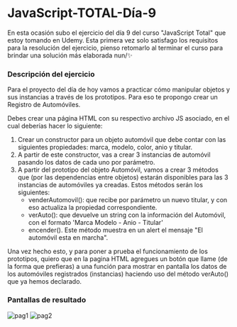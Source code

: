 # JavaScript-TOTAL-Día-9
En esta ocasión subo el ejercicio del día 9 del curso "JavaScript Total" que estoy tomando en Udemy. 
Esta primera vez solo satisfago los requisitos para la resolución del ejercicio, pienso retomarlo al terminar el curso para brindar una solución más elaborada nun/✨

### Descripción del ejercicio
Para el proyecto del día de hoy vamos a practicar cómo manipular objetos y sus instancias a través de los prototipos. 
Para eso te propongo crear un Registro de Automóviles. 

Debes crear una página HTML con su respectivo archivo JS asociado, en el cual deberías hacer lo siguiente:

1. Crear un constructor para un objeto automóvil que debe contar con las siguientes propiedades: marca, modelo, color, anio y titular.
2. A partir de este constructor, vas a crear 3 instancias de automóvil pasando los datos de cada uno por parámetro.
3. A partir del prototipo del objeto Automóvil, vamos a crear 3 métodos que (por las dependencias entre objetos) 
estarán disponibles para las 3 instancias de automóviles ya creadas. Estos métodos serán los siguientes:
	* venderAutomovil(): que recibe por parámetro un nuevo titular, y con eso actualiza la propiedad correspondiente.
	* verAuto(): que devuelve un string con la información del Automóvil, con el formato 'Marca Modelo - Anio - Titular'
	* encender(). Este método muestra en un alert el mensaje "El automóvil esta en marcha".
	
Una vez hecho esto, y para poner a prueba el funcionamiento de los prototipos, 
quiero que en la pagina HTML agregues un botón que llame (de la forma que prefieras) 
a una función para mostrar en pantalla los datos de los automóviles registrados (instancias) 
haciendo uso del método verAuto() que ya hemos declarado.

### Pantallas de resultado
![pag1](https://github.com/Alejandro-Az/JavaScript-TOTAL---D-a-9/assets/105530752/c2baeb49-7f0b-42ec-953c-2744d58efa74)
![pag2](https://github.com/Alejandro-Az/JavaScript-TOTAL---D-a-9/assets/105530752/d4ae0e80-8ac8-4186-9349-e728c34fc816)
